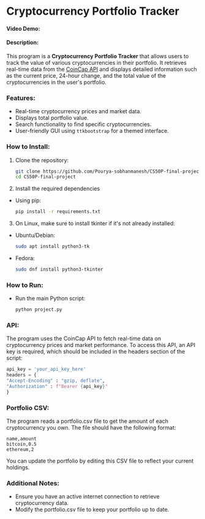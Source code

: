 # Cryptocurrency Portfolio Tracker

#### Video Demo:  <URL HERE>

#### Description:
This program is a **Cryptocurrency Portfolio Tracker** that allows users to track the value of various cryptocurrencies in their portfolio. It retrieves real-time data from the [CoinCap API](https://docs.coincap.io/) and displays detailed information such as the current price, 24-hour change, and the total value of the cryptocurrencies in the user's portfolio.

### Features:
- Real-time cryptocurrency prices and market data.
- Displays total portfolio value.
- Search functionality to find specific cryptocurrencies.
- User-friendly GUI using `ttkbootstrap` for a themed interface.

### How to Install:
1. Clone the repository:
   ```bash
   git clone https://github.com/Pourya-sobhanmanesh/CS50P-final-project.git
   cd CS50P-final-project
2. Install the required dependencies
- Using pip:
    ```bash
   pip install -r requirements.txt
3. On Linux, make sure to install tkinter if it's not already installed:
- Ubuntu/Debian:
    ```bash
    sudo apt install python3-tk
- Fedora:
    ```bash
    sudo dnf install python3-tkinter

### How to Run:
- Run the main Python script:
    ```bash
    python project.py

### API:
The program uses the CoinCap API to fetch real-time data on cryptocurrency prices and market performance. To access this API, an API key is required, which should be included in the headers section of the script:
```python
api_key = 'your_api_key_here'
headers = {
"Accept-Encoding" : "gzip, deflate",
"Authorization" : f"Bearer {api_key}"
}
```
### Portfolio CSV:
The program reads a portfolio.csv file to get the amount of each cryptocurrency you own. The file should have the following format:
```csv
name,amount
bitcoin,0.5
ethereum,2
```
You can update the portfolio by editing this CSV file to reflect your current holdings.

### Additional Notes:
- Ensure you have an active internet connection to retrieve cryptocurrency data.
- Modify the portfolio.csv file to keep your portfolio up to date.

   


